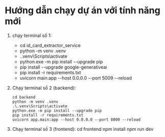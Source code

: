 # Hướng dẫn chạy dự án với tính năng mới
1. chạy terminal số 1: 
    - cd id_card_extractor_service
    - python -m venv .venv
    - .\.venv\Scripts\activate
    - python.exe -m pip install --upgrade pip
    - pip install --upgrade google-generativeai
    - pip install -r requirements.txt
    - uvicorn main:app --host 0.0.0.0 --port 5009 --reload

2. Chạy terminal số 2 (backend):
    ```
    cd backend
    python -m venv .venv
    .\.venv\Scripts\activate
    python.exe -m pip install --upgrade pip
    pip install -r requirements.txt
    uvicorn app.main:app --host 0.0.0.0 --port 8000 --reload
    ```

3. Chạy terminal số 3 (frontend):
    cd frontend
    npm install
    npm run dev